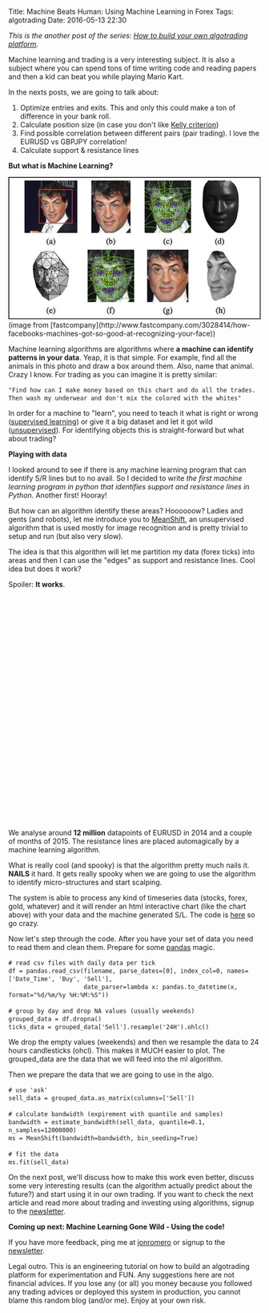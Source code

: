 Title: Machine Beats Human: Using Machine Learning in Forex 
Tags: algotrading
Date: 2016-05-13 22:30

*This is the another post of the series: [How to build your own algotrading platform](how-to-build-your-own-algorithmic-trading-platform.html).*

Machine learning and trading is a very interesting subject. It is also a subject where you can spend tons of time writing code and reading papers and then a kid can beat you while playing Mario Kart. 

In the nexts posts, we are going to talk about:

1. Optimize entries and exits. This and only this could make a ton of difference in your bank roll.
2. Calculate position size (in case you don't like [Kelly criterion](https://en.wikipedia.org/wiki/Kelly_criterion))
3. Find possible correlation between different pairs (pair trading). I love the EURUSD vs GBPJPY correlation!
4. Calculate support & resistance lines



**But what is Machine Learning?**

<img src="theme/images/stallone.jpg" class="" alt="" />
(image from [fastcompany](http://www.fastcompany.com/3028414/how-facebooks-machines-got-so-good-at-recognizing-your-face))

Machine learning algorithms are algorithms where **a machine can identify patterns in your data**. Yeap, it is that simple. For example, find all the animals in this photo and draw a box around them. Also, name that animal. Crazy I know. For trading as you can imagine it is pretty similar:

    "Find how can I make money based on this chart and do all the trades.
    Then wash my underwear and don't mix the colored with the whites"

In order for a machine to "learn", you need to teach it what is right or wrong ([supervised learning](https://en.wikipedia.org/wiki/Supervised_learning)) or give it a big dataset and let it got wild ([unsupervised](https://en.wikipedia.org/wiki/Unsupervised_learning)). For identifying objects this is straight-forward but what about trading?

**Playing with data**

I looked around to see if there is any machine learning program that can identify S/R lines but to no avail. So I decided to write *the first machine learning program in python that identifies support and resistance lines in Python*. Another first! Hooray!

But how can an algorithm identify these areas? Hoooooow?
Ladies and gents (and robots), let me introduce you to [MeanShift](https://en.wikipedia.org/wiki/Mean_shift), an unsupervised algorithm that is used mostly for image recognition and is pretty trivial to setup and run (but also very slow). 

The idea is that this algorithm will let me partition my data (forex ticks) into areas and then I can use the "edges" as support and resistance lines. Cool idea but does it work?

Spoiler: **It works**.

<script src="https://code.jquery.com/jquery-2.2.3.min.js" integrity="sha256-a23g1Nt4dtEYOj7bR+vTu7+T8VP13humZFBJNIYoEJo=" crossorigin="anonymous"></script>    
<script src="https://code.highcharts.com/stock/highstock.js"></script>
<script src="https://code.highcharts.com/stock/modules/exporting.js"></script>

<div id="container" style="width:100%; height:400px;"></div>
<script type="text/javascript">
$(document).ready(function() {

      
       $.ajax({
          url: "http://cdn.rawgit.com/jonromero/jonio_website/af79b2910163dbbd1f70333c0b2f4e06558d6c93/ml_results.js",
          dataType: "jsonp",
          jsonpCallback: "jonromero/jonio_website:master",
          success: function(ml_data) {
      

      $.ajax({
          url: "http://cdn.rawgit.com/jonromero/jonio_website/c96e72cfbb8e4ec637ac0b95421581d775338147/ticks.js",
          dataType: "jsonp",
          jsonpCallback: "jonromero/jonio_website:master",
          success: function(data) {
        
        var processedData = [];
        for (var key in data) {
           ob = data[key];
            processedData.push([Date.parse(key), parseFloat(ob.open), parseFloat(ob.high), parseFloat(ob.low), parseFloat(ob.close)]);
        };
        processedData = processedData.sort();
        
        // Create the chart
        $('#container').highcharts('StockChart', {

           chart: {
height: 500,
width: 700,
            events: {
               load: function() {

                 for (i in ml_data) {
                     this.yAxis[0].addPlotLine({
                          value: ml_data[i],
                          width: 2,
                          dashStyle: 'shortdash',
                       color: 'red'
                      });
                   }
                }}},
      
            rangeSelector : {
                selected : 2
            },

            title : {
                text : 'EURUSD'
             },
             yAxis: {
                title: {
                    text: 'Exchange rate'
                },
                plotLines: []
            },
            series : [{
                type : 'candlestick',
                name : 'EURUSD Price',
                data : processedData,
                tooltip: {
                    valueDecimals: 2
                }
            }]
      });

      
    }})}})});
</script>
<br/ > <br /> <br />

We analyse around **12 million** datapoints of EURUSD in 2014 and a couple of months of 2015. The resistance lines are placed automagically by a machine learning algorithm.

What is really cool (and spooky) is that the algorithm pretty much nails it. **NAILS** it hard. It gets really spooky when we are going to use the algorithm to identify micro-structures and start scalping. 
  
The system is able to process any kind of timeseries data (stocks, forex, gold, whatever) and it  will render an html interactive chart (like the chart above) with your data and the machine generated S/L. The code is [here](https://github.com/jonromero/forex_algotrading) so go crazy.
  
Now let's step through the code.
After you have your set of data you need to read them and clean them. Prepare for some [pandas](http://pandas.pydata.org/) magic.

	# read csv files with daily data per tick
    df = pandas.read_csv(filename, parse_dates=[0], index_col=0, names=['Date_Time', 'Buy', 'Sell'],
                         date_parser=lambda x: pandas.to_datetime(x, format="%d/%m/%y %H:%M:%S"))

    # group by day and drop NA values (usually weekends)
    grouped_data = df.dropna()
    ticks_data = grouped_data['Sell'].resample('24H').ohlc()


We drop the empty values (weekends) and then we resample the data to 24 hours candlesticks (ohcl). This makes it MUCH easier to plot. The grouped_data are the data that we will feed into the ml algorithm.

Then we prepare the data that we are going to use in the algo.

    # use 'ask'
    sell_data = grouped_data.as_matrix(columns=['Sell'])

    # calculate bandwidth (expirement with quantile and samples)
    bandwidth = estimate_bandwidth(sell_data, quantile=0.1, n_samples=12000000)
    ms = MeanShift(bandwidth=bandwidth, bin_seeding=True)

    # fit the data
    ms.fit(sell_data)

On the next post, we'll discuss how to make this work even better, discuss some very interesting results (can the algorithm actually predict about the future?) and start using it in our own trading. If you want to check the next article and read more about trading and investing using algorithms, signup to the [newsletter](http://eepurl.com/bGbOnb). 

**Coming up next: Machine Learning Gone Wild - Using the code!**

If you have more feedback, ping me at [jonromero](http://www.twitter.com/jonromero) or signup to the [newsletter](http://eepurl.com/bGbOnb). 

Legal outro. This is an engineering tutorial on how to build an algotrading platform for experimentation and FUN. Any suggestions here are not financial advices. 
If you lose any (or all) you money because you followed any trading advices or deployed this system in production, you cannot blame this random blog (and/or me). Enjoy at your own risk. 


